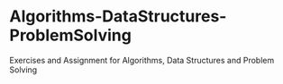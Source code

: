 # Algorithms-DataStructures-ProblemSolving
Exercises and Assignment for Algorithms, Data Structures and Problem Solving
